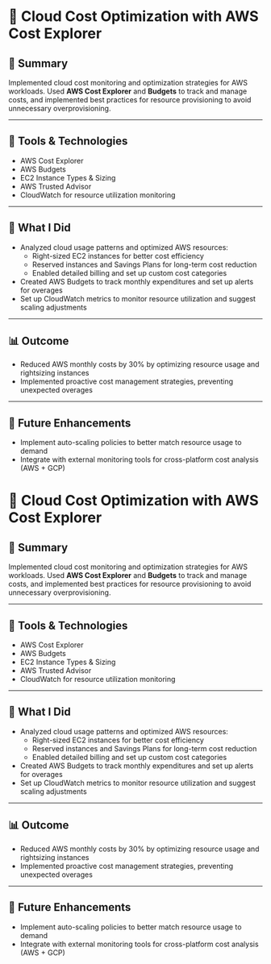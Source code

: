 # 💸 Cloud Cost Optimization with AWS Cost Explorer

## 📌 Summary

Implemented cloud cost monitoring and optimization strategies for AWS workloads. Used **AWS Cost Explorer** and **Budgets** to track and manage costs, and implemented best practices for resource provisioning to avoid unnecessary overprovisioning.

---

## 🔧 Tools & Technologies

- AWS Cost Explorer
- AWS Budgets
- EC2 Instance Types & Sizing
- AWS Trusted Advisor
- CloudWatch for resource utilization monitoring

---

## 🧩 What I Did

- Analyzed cloud usage patterns and optimized AWS resources:
  - Right-sized EC2 instances for better cost efficiency
  - Reserved instances and Savings Plans for long-term cost reduction
  - Enabled detailed billing and set up custom cost categories
- Created AWS Budgets to track monthly expenditures and set up alerts for overages
- Set up CloudWatch metrics to monitor resource utilization and suggest scaling adjustments

---

## 📊 Outcome

- Reduced AWS monthly costs by 30% by optimizing resource usage and rightsizing instances
- Implemented proactive cost management strategies, preventing unexpected overages

---

## 🧪 Future Enhancements

- Implement auto-scaling policies to better match resource usage to demand
- Integrate with external monitoring tools for cross-platform cost analysis (AWS + GCP)
# 💸 Cloud Cost Optimization with AWS Cost Explorer

## 📌 Summary

Implemented cloud cost monitoring and optimization strategies for AWS workloads. Used **AWS Cost Explorer** and **Budgets** to track and manage costs, and implemented best practices for resource provisioning to avoid unnecessary overprovisioning.

---

## 🔧 Tools & Technologies

- AWS Cost Explorer
- AWS Budgets
- EC2 Instance Types & Sizing
- AWS Trusted Advisor
- CloudWatch for resource utilization monitoring

---

## 🧩 What I Did

- Analyzed cloud usage patterns and optimized AWS resources:
  - Right-sized EC2 instances for better cost efficiency
  - Reserved instances and Savings Plans for long-term cost reduction
  - Enabled detailed billing and set up custom cost categories
- Created AWS Budgets to track monthly expenditures and set up alerts for overages
- Set up CloudWatch metrics to monitor resource utilization and suggest scaling adjustments

---

## 📊 Outcome

- Reduced AWS monthly costs by 30% by optimizing resource usage and rightsizing instances
- Implemented proactive cost management strategies, preventing unexpected overages

---

## 🧪 Future Enhancements

- Implement auto-scaling policies to better match resource usage to demand
- Integrate with external monitoring tools for cross-platform cost analysis (AWS + GCP)
